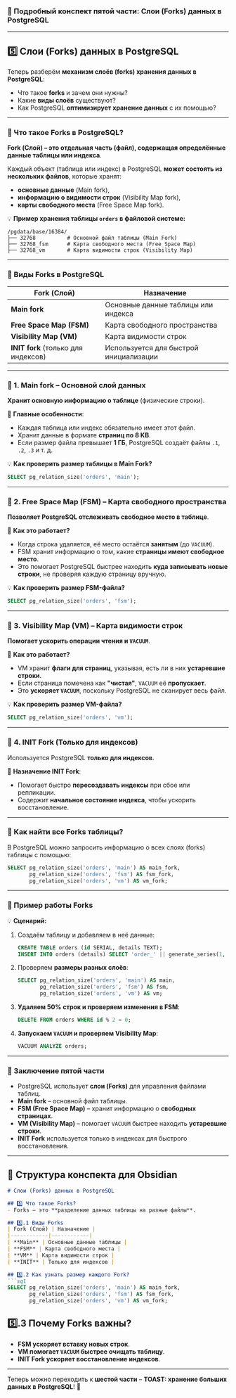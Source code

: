 ### **📌 Подробный конспект пятой части: Слои (Forks) данных в PostgreSQL**

---

## **5️⃣ Слои (Forks) данных в PostgreSQL**

Теперь разберём **механизм слоёв (forks) хранения данных в PostgreSQL**:

- Что такое **forks** и зачем они нужны?
- Какие **виды слоёв** существуют?
- Как PostgreSQL **оптимизирует хранение данных** с их помощью?

---

### **🔹 Что такое Forks в PostgreSQL?**

**Fork (Слой) – это отдельная часть (файл), содержащая определённые данные таблицы или индекса**.

Каждый объект (таблица или индекс) в PostgreSQL **может состоять из нескольких файлов**, которые хранят:

- **основные данные** (Main fork),
- **информацию о видимости строк** (Visibility Map fork),
- **карты свободного места** (Free Space Map fork).

💡 **Пример хранения таблицы `orders` в файловой системе:**

```
/pgdata/base/16384/
├── 32768          # Основной файл таблицы (Main Fork)
├── 32768_fsm      # Карта свободного места (Free Space Map)
├── 32768_vm       # Карта видимости строк (Visibility Map)
```

---

### **🔹 Виды Forks в PostgreSQL**

|Fork (Слой)|Назначение|
|---|---|
|**Main fork**|Основные данные таблицы или индекса|
|**Free Space Map (FSM)**|Карта свободного пространства|
|**Visibility Map (VM)**|Карта видимости строк|
|**INIT fork** (только для индексов)|Используется для быстрой инициализации|

---

### **🔹 1. Main fork – Основной слой данных**

**Хранит основную информацию о таблице** (физические строки).

📌 **Главные особенности**:

- Каждая таблица или индекс обязательно имеет этот файл.
- Хранит данные в формате **страниц по 8 KB**.
- Если размер файла превышает **1 ГБ**, PostgreSQL создаёт файлы `.1`, `.2`, `.3` и т. д.

💡 **Как проверить размер таблицы в Main Fork?**

```sql
SELECT pg_relation_size('orders', 'main');
```

---

### **🔹 2. Free Space Map (FSM) – Карта свободного пространства**

**Позволяет PostgreSQL отслеживать свободное место в таблице**.

📌 **Как это работает?**

- Когда строка удаляется, её место остаётся **занятым** (до `VACUUM`).
- FSM хранит информацию о том, какие **страницы имеют свободное место**.
- Это помогает PostgreSQL быстрее находить **куда записывать новые строки**, не проверяя каждую страницу вручную.

💡 **Как проверить размер FSM-файла?**

```sql
SELECT pg_relation_size('orders', 'fsm');
```

---

### **🔹 3. Visibility Map (VM) – Карта видимости строк**

**Помогает ускорить операции чтения и `VACUUM`**.

📌 **Как это работает?**

- VM хранит **флаги для страниц**, указывая, есть ли в них **устаревшие строки**.
- Если страница помечена как **"чистая"**, `VACUUM` её **пропускает**.
- Это **ускоряет `VACUUM`**, поскольку PostgreSQL не сканирует весь файл.

💡 **Как проверить размер VM-файла?**

```sql
SELECT pg_relation_size('orders', 'vm');
```

---

### **🔹 4. INIT Fork (Только для индексов)**

Используется PostgreSQL **только для индексов**.

📌 **Назначение INIT Fork**:

- Помогает быстро **пересоздавать индексы** при сбое или репликации.
- Содержит **начальное состояние индекса**, чтобы ускорить восстановление.

---

### **🔹 Как найти все Forks таблицы?**

В PostgreSQL можно запросить информацию о всех слоях (forks) таблицы с помощью:

```sql
SELECT pg_relation_size('orders', 'main') AS main_fork,
       pg_relation_size('orders', 'fsm') AS fsm_fork,
       pg_relation_size('orders', 'vm') AS vm_fork;
```

---

### **🔹 Пример работы Forks**

💡 **Сценарий:**

1. Создаём таблицу и добавляем в неё данные:
    
    ```sql
    CREATE TABLE orders (id SERIAL, details TEXT);
    INSERT INTO orders (details) SELECT 'order_' || generate_series(1, 100000);
    ```
    
2. Проверяем **размеры разных слоёв**:
    
    ```sql
    SELECT pg_relation_size('orders', 'main') AS main,
           pg_relation_size('orders', 'fsm') AS fsm,
           pg_relation_size('orders', 'vm') AS vm;
    ```
    
3. **Удаляем 50% строк и проверяем изменения в FSM**:
    
    ```sql
    DELETE FROM orders WHERE id % 2 = 0;
    ```
    
4. **Запускаем `VACUUM` и проверяем Visibility Map**:
    
    ```sql
    VACUUM ANALYZE orders;
    ```
    

---

### **🔹 Заключение пятой части**

- PostgreSQL использует **слои (Forks)** для управления файлами таблиц.
- **Main fork** – основной файл таблицы.
- **FSM (Free Space Map)** – хранит информацию о **свободных страницах**.
- **VM (Visibility Map)** – помогает `VACUUM` быстрее находить **устаревшие строки**.
- **INIT Fork** используется только в индексах для быстрого восстановления.

---

## **📝 Структура конспекта для Obsidian**

````markdown
# Слои (Forks) данных в PostgreSQL

## 5️⃣ Что такое Forks?
- Forks – это **разделение данных таблицы на разные файлы**.

## 5️⃣.1 Виды Forks
| Fork (Слой) | Назначение |
|------------|------------|
| **Main** | Основные данные таблицы |
| **FSM** | Карта свободного места |
| **VM** | Карта видимости строк |
| **INIT** | Только для индексов |

## 5️⃣.2 Как узнать размер каждого Fork?
```sql
SELECT pg_relation_size('orders', 'main') AS main_fork,
       pg_relation_size('orders', 'fsm') AS fsm_fork,
       pg_relation_size('orders', 'vm') AS vm_fork;
````

## 5️⃣.3 Почему Forks важны?

- **FSM ускоряет вставку новых строк**.
- **VM помогает `VACUUM` быстрее очищать таблицу**.
- **INIT Fork ускоряет восстановление индексов**.

---

Теперь можно переходить к **шестой части** – **TOAST: хранение больших данных в PostgreSQL**! 🚀
